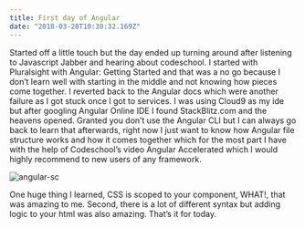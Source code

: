 ```yaml
---
title: First day of Angular
date: "2018-03-28T10:30:32.169Z"
---
```


Started off a little touch but the day ended up turning around after listening to Javascript Jabber and hearing about codeschool. I started with Pluralsight with Angular: Getting Started and that was a no go because I don’t learn well with starting in the middle and not knowing how pieces come together. I reverted back to the Angular docs which were another failure as I got stuck once I got to services. I was using Cloud9 as my ide but after googling Angular Online IDE I found StackBlitz.com and the heavens opened. Granted you don’t use the Angular CLI but I can always go back to learn that afterwards, right now I just want to know how Angular file structure works and how it comes together which for the most part I have with the help of Codeschool’s video Angular Accelerated which I would highly recommend to new users of any framework.

![angular-sc](/angular.png)

One huge thing I learned, CSS is scoped to your component, WHAT!, that was amazing to me. Second, there is a lot of different syntax but adding logic to your html was also amazing. That’s it for today.
